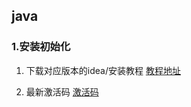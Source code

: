 ## java

### 1.安装初始化
1) 下载对应版本的idea/安装教程
[教程地址](http://www.520rj.com/xiazai/jetbrains2022.html)

2) 最新激活码
[激活码](https://www.ajihuo.com/)
